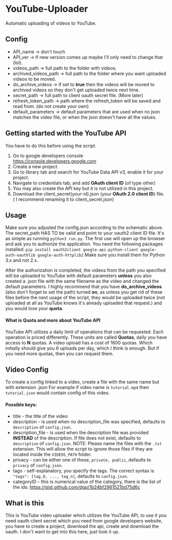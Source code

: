 # YouTube-Uploader
Automatic uploading of videos to YouTube.


## Config
- API_name -> don't touch
- API_ver -> if new version comes up maybe I'll only need to change that (lol).
- videos_path -> full path to the folder with videos.
- archived_videos_path -> full path to the folder where you want uploaded videos to be moved.
- do_archive_videos -> if set to <b>true</b> then the videos will be moved to archived videos so they don't get uploaded twice next time.
- secret_path -> full path to client oauth secret file. (More later)
- refresh_token_path -> path where the refresh_token will be saved and read from. (do not create your own)
- default_parameters -> default parameters that are used when no json matches the video file, or when the json doesn't have all the values.

## Getting started with the YouTube API
You have to do this before using the script.
1) Go to google developers console https://console.developers.google.com
2) Create a new project.
3) Go to library tab and search for YouTube Data API v3, enable it for your project.
4) Navigate to credentials tab, and add <b>OAuth client ID</b> (of type other)
5) You may also create the API key but it is not utilized in this project.
6) Download the client_secret(your-id).json (your <b>OAuth 2.0 client ID</b>) file. ( I recommend renaming it to client_secret.json)

## Usage
Make sure you adjusted the config.json according to the schematic above. The secret_path HAS TO be valid and point to your oauth2 client ID file.
It's as simple as running `python3 run.py`. The first use will open up the browser and ask you to authorize the application.
You need the following packages installed:
`pip install oauth2client google-api-python-client google-auth-oauthlib google-auth-httplib2`
Make sure you install them for Python 3.x and not 2.x.

After the authorization is completed, the videos from the path you specified will be uploaded to YouTube with default parameters <b>unless</b> you also created a .json file with the same filename as the video and changed the default parameters.
I highly recommend that you have <b>do_archive_videos</b> (also don't forget to set the path) turned <b>on</b>, as unless you get rid of these files before the next usage of the script, they would be uploaded twice (not uploaded at all as YouTube knows it's already uploaded that request.) and you would lose your <b>quota</b>.
  
#### What is Quota and more about YouTube API
YouTube API utilizes a daily limit of operations that can be requested. Each operation is priced differently. These units are called <b>Quotas</b>, daily you have access to <b>N</b> quotas. A video upload has a cost of 1600 quotas. Which initially should give you 6 uploads per day, which I think is enough. But if you need more quotas, then you can request them.

## Video Config
To create a config linked to a video, create a file with the same name but with extension .json
For example if video name is `tutorial.mp4` then `tutorial.json` would contain config of this video.

#### Possible keys:
- title - the title of the video
- description - is used when no description_file was specified, defaults to `description` of `config.json`.
- description_file - is used when the description file was provided <b>INSTEAD</b> of the description. If file does not exist, defaults to `description` of `config.json`. NOTE: Please name the files with the `.txt` extension. This will allow the script to ignore those files if they are located inside the `VIDEOS_PATH` folder.
- privacy - can be either one of these, `private, public`, defaults to `privacy` of `config.json`.
- tags - self-explanatory, you specify the tags. The correct syntax is `"tags": [tag_0, ..., tag_n]`, defaults to `config.json`.
- categoryID - this is numerical value of the category, there is the list of the ids: https://gist.github.com/dgp/1b24bf2961521bd75d6c

## What is this
This is YouTube video uploader which utilizes the YouTube API, to use it you need oauth client secret which you need from google developers website, you have to create a project, download the api, create and download the oauth. I don't want to get into this here, just look it up.

